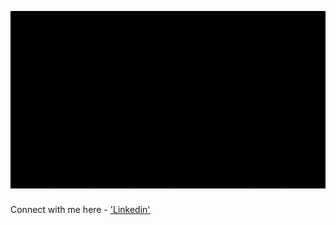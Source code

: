 

![](https://github.com/Jay9093/Jay9093/blob/main/JM.gif)

### 
Connect with me here - ['Linkedin'](https://www.linkedin.com/in/jayashree-manigandan/)
